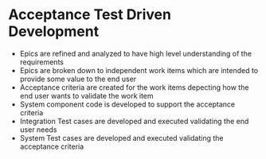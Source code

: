 # Acceptance Test Driven Development

* Epics are refined and analyzed to have high level understanding of the requirements
* Epics are broken down to independent work items which are intended to provide some value to the end user
* Acceptance criteria are created for the work items depecting how the end user wants to validate the work item
* System component code is developed to support the acceptance criteria
* Integration Test cases are developed and executed validating the end user needs
* System Test cases are developed and executed validating the acceptance criteria
